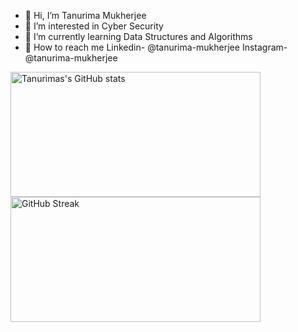 - 👋 Hi, I’m Tanurima Mukherjee
- 👀 I’m interested in Cyber Security
- 🌱 I’m currently learning Data Structures and Algorithms
- 💞️ How to reach me Linkedin- @tanurima-mukherjee
                     Instagram- @tanurima-mukherjee
  

<!---
tanurima-mukherjee/tanurima-mukherjee is a ✨ special ✨ repository because its `README.md` (this file) appears on your GitHub profile.
You can click the Preview link to take a look at your changes.
--->
<!--- [![Tanurima's GitHub stats](https://github-readme-stats.vercel.app/api?username=tanurima-mukherjee&show_icons=true&theme=dark&title_color=39FF14&text_color=2C9D39)](https://github.com/souviksenapati/github-readme-stats)[![GitHub Streak](https://streak-stats.demolab.com/?user=tanurima-mukherjee&theme=chartreuse-dark)](https://git.io/streak-stats)--->
<a href="https://github.com/tanurima-mukherjee/github-readme-stats">
  <img src="https://github-readme-stats.vercel.app/api?username=tanurima-mukherjee&show_icons=true&theme=dark&title_color=39FF14&text_color=2C9D39" alt="Tanurimas's GitHub stats" height="200" width="400">
</a>
<a href="https://git.io/streak-stats">
  <img src="https://streak-stats.demolab.com/?user=tanurima-mukherjee&theme=chartreuse-dark" alt="GitHub Streak" height="200" width="400">
</a>
